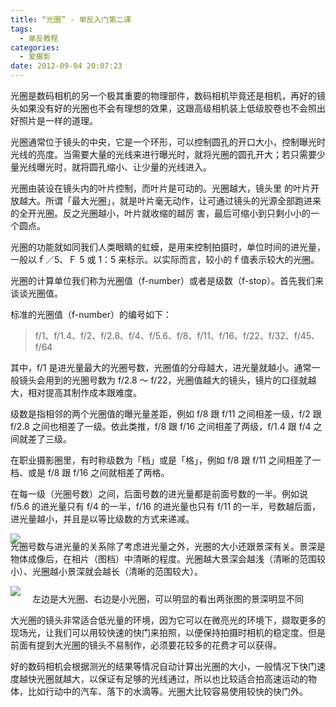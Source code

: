 ```yaml
---
title: “光圈” - 单反入门第二课
tags:
  - 单反教程
categories:
  - 爱摄影
date: 2012-09-04 20:07:23
---
```


光圈是数码相机的另一个极其重要的物理部件，数码相机毕竟还是相机，再好的镜头如果没有好的光圈也不会有理想的效果，这跟高级相机装上低级胶卷也不会照出好照片是一样的道理。

光圈通常位于镜头的中央，它是一个环形，可以控制圆孔的开口大小，控制曝光时光线的亮度。当需要大量的光线来进行曝光时，就将光圈的圆孔开大；若只需要少量光线曝光时，就将圆孔缩小、让少量的光线进入。

光圈由装设在镜头内的叶片控制，而叶片是可动的。光圈越大，镜头里 的叶片开放越大。所谓「最大光圈」，就是叶片毫无动作，让可通过镜头的光源全部跑进来的全开光圈。反之光圈越小，叶片就收缩的越厉 害，最后可缩小到只剩小小的一个圆点。

光圈的功能就如同我们人类眼睛的虹蟆，是用来控制拍摄时，单位时间的进光量，一般以ｆ／5、Ｆ 5 或 1：5 来标示。以实际而言，较小的ｆ值表示较大的光圈。

光圈的计算单位我们称为光圈值（f-number）或者是级数（f-stop）。首先我们来谈谈光圈值。

<!-- more -->

标准的光圈值（f-number）的编号如下：

> f/1、f/1.4、f/2、f/2.8、f/4、f/5.6、f/8、f/11、f/16、f/22、f/32、f/45、f/64

其中，f/1 是进光量最大的光圈号数，光圈值的分母越大，进光量就越小。通常一般镜头会用到的光圈号数为 f/2.8 ～ f/22，光圈值越大的镜头，镜片的口径就越大，相对提高其制作成本跟难度。

级数是指相邻的两个光圈值的曝光量差距，例如 f/8 跟 f/11 之间相差一级，f/2 跟 f/2.8 之间也相差了一级。依此类推，f/8 跟 f/16 之间相差了两级，f/1.4 跟 f/4 之间就差了三级。

在职业摄影圈里，有时称级数为「档」或是「格」，例如 f/8 跟 f/11 之间相差了一档、或是 f/8 跟 f/16 之间就相差了两格。

在每一级（光圈号数）之间，后面号数的进光量都是前面号数的一半。例如说 f/5.6 的进光量只有 f/4 的一半，f/16 的进光量也只有 f/11 的一半，号数越后面，进光量越小，并且是以等比级数的方式来递减。

![](/images/sle/SLR_second1.jpg)<p style="line-height: initial; margin-top: -20px;">光圈号数与进光量的关系除了考虑进光量之外，光圈的大小还跟景深有关。景深是物体成像后，在相片（图档）中清晰的程度。光圈越大景深会越浅（清晰的范围较小）、光圈越小景深就会越长（清晰的范围较大）。</p>

![](/images/sle/SLR_second2.jpg)<p align="center" style="line-height: initial; margin-top: -20px;">左边是大光圈、右边是小光圈，可以明显的看出两张图的景深明显不同</p>

大光圈的镜头非常适合低光量的环境，因为它可以在微亮光的环境下，撷取更多的现场光，让我们可以用较快速的快门来拍照，以便保持拍摄时相机的稳定度。但是前面有提到大光圈的镜头不易制作，必须要花较多的花费才可以获得。

好的数码相机会根据测光的结果等情况自动计算出光圈的大小，一般情况下快门速度越快光圈就越大，以保证有足够的光线通过，所以也比较适合拍高速运动的物体，比如行动中的汽车、落下的水滴等。光圈大比较容易使用较快的快门外。
